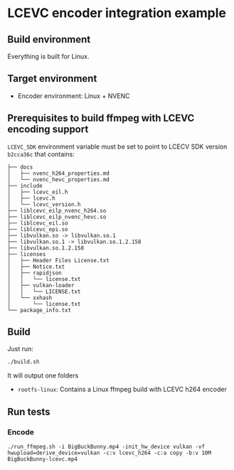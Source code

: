 # LCEVC encoder integration example

## Build environment

Everything is built for Linux.

## Target environment

* Encoder environment: Linux + NVENC

## Prerequisites to build ffmpeg with LCEVC encoding support

`LCEVC_SDK` environment variable must be set to point to LCECV SDK version `b2cca36c` that contains:
```
├── docs
│   ├── nvenc_h264_properties.md
│   └── nvenc_hevc_properties.md
├── include
│   ├── lcevc_eil.h
│   ├── lcevc.h
│   └── lcevc_version.h
├── liblcevc_eilp_nvenc_h264.so
├── liblcevc_eilp_nvenc_hevc.so
├── liblcevc_eil.so
├── liblcevc_epi.so
├── libvulkan.so -> libvulkan.so.1
├── libvulkan.so.1 -> libvulkan.so.1.2.158
├── libvulkan.so.1.2.158
├── licenses
│   ├── Header Files License.txt
│   ├── Notice.txt
│   ├── rapidjson
│   │   └── license.txt
│   ├── vulkan-loader
│   │   └── LICENSE.txt
│   └── xxhash
│       └── license.txt
└── package_info.txt
```

## Build

Just run:
```bash
./build.sh
```

It will output one folders
* `rootfs-linux`: Contains a Linux ffmpeg build with LCEVC h264 encoder

## Run tests

### Encode

```
./run_ffmpeg.sh -i BigBuckBunny.mp4 -init_hw_device vulkan -vf hwupload=derive_device=vulkan -c:v lcevc_h264 -c:a copy -b:v 10M BigBuckBunny-lcevc.mp4
```
